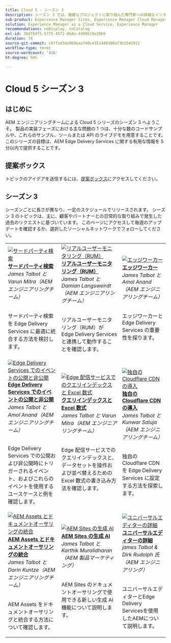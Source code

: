 ```yaml
---
title: Cloud 5 - シーズン 3
description: シーズン 3 では、複雑なプロジェクトに取り組んだ専門家への詳細なインタビューを通じて、AEM Edge Delivery Services について学習します。
sub-product: Experience Manager Sites, Experience Manager Cloud Manager, Experience Manager Assets
solution: Experience Manager as a Cloud Service, Experience Manager
recommendations: noDisplay, noCatalog
exl-id: 3bd7b9f5-5775-4572-8b4a-4d09619e20b9
duration: 74
source-git-commit: c67fad3da9b9eaa740c4351448108af3b1542912
workflow-type: tm+mt
source-wordcount: '416'
ht-degree: 94%

---
```


# Cloud 5 シーズン 3

## はじめに

AEM エンジニアリングチームによる Cloud 5 シリーズのシーズン 3 へようこそ。 製品の実装フェーズにおける主な問題の 1 つは、十分な数のコードサンプルや、これらのサンプル、ツールまたは API のライブデモを用意することです。 このシリーズの目標は、AEM Edge Delivery Services に関する有用な情報を 5 分以内で提供することです。

## 提案ボックス

トピックのアイデアを送信するには、[提案ボックス](https://forms.office.com/r/74P5Xz4UH0)にアクセスしてください。

## シーズン 3

シーズンごとに長さが異なり、一定のスケジュールでリリースされます。 シーズン 3 のトピックは、主に、顧客やパートナーとの日常的な取り組みで発生した過去のリクエストに基づいています。 このページにアクセスして毎週のアップデートを確認するか、選択したソーシャルネットワークでフォローしてください。

<table>
    <tr>
        <td>
            <a href="./season-3/cloud5-3rd-party-search.md">
                <img alt="サードパーティ検索" src="https://video.tv.adobe.com/v/3427040?format=jpeg"/>
            </a>
            <div>
                <a href="./season-3/cloud5-3rd-party-search.md">
                <strong>サードパーティ検索</strong></a>        
                <br/><em>James Talbot と Varun Mitra（AEM エンジニアリングチーム）</em>
            </div>
            <p>
                <br/>
                サードパーティ検索を Edge Delivery Services に最適に統合する方法を検討します。
            </p>
        </td>   
        <td>
            <a href="./season-3/cloud5-rum.md">
                <img alt="リアルユーザーモニタリング（RUM）" src="https://video.tv.adobe.com/v/3427495?format=jpeg"/>
            </a>
            <div>
                <a href="./season-3/cloud5-rum.md">
                <strong>リアルユーザーモニタリング（RUM）</strong></a>        
                <br/><em>James Talbot と Damian Langsweirdt（AEM エンジニアリングチーム）</em>
            </div>
            <p>
                <br/>
                リアルユーザーモニタリング（RUM）が Edge Delivery Services と連携して動作することを確認します。
            </p>
        </td>   
        <td>
            <a href="./season-3/cloud5-edge-workers.md">
                <img alt="エッジワーカー" src="https://video.tv.adobe.com/v/3427589?format=jpeg"/>
            </a>
            <div>
                <a href="./season-3/cloud5-edge-workers.md">
                <strong>エッジワーカー</strong></a>        
                <br/><em>James Talbot と Amol Anand（AEM エンジニアリングチーム）</em>
            </div>
            <p>
                <br/>
                エッジワーカーと Edge Delivery Services の重要性を探ります。
            </p>
        </td>   
    </tr>
    <tr>
        <td>
            <a href="./season-3/cloud5-publish-events.md">
                <img alt="Edge Delivery Services でのイベントの公開と非公開" src="https://video.tv.adobe.com/v/3427681?format=jpeg"/>
            </a>
            <div>
                <a href="./season-3/cloud5-publish-events.md">
                <strong>Edge Delivery Services でのイベントの公開と非公開</strong></a>        
                <br/><em>James Talbot と Amol Anand（AEM エンジニアリングチーム）</em>
            </div>
            <p>
                <br/>
                Edge Delivery Services での公開および非公開時にトリガーされるイベント、およびこれらのイベントを使用するユースケースと例を確認します。
            </p>
        </td>  
        <td>
            <a href="./season-3/cloud5-query-indexes.md">
                <img alt="Edge 配信サービスでのクエリインデックスと Excel 数式" src="https://video.tv.adobe.com/v/3427787?format=jpeg"/>
            </a>
            <div>
                <a href="./season-3/cloud5-query-indexes.md">
                <strong>クエリインデックスと Excel 数式 </strong></a>        
                <br/><em>James Talbot と Varun Mitra（AEM エンジニアリングチーム）</em>
            </div>
            <p>
                <br/>
               Edge 配信サービスでのクエリインデックスと、データセットを操作および並べ替えるための Excel 数式の書き込み方法を確認します。
            </p>
        </td>  
        <td>
            <a href="./season-3/cloud5-byo-cloudflare-cdn.md">
                <img alt="独自の Cloudflare CDN の導入" src="https://video.tv.adobe.com/v/3428100?format=jpeg"/>
            </a>
            <div>
                <a href="./season-3/cloud5-byo-cloudflare-cdn.md">
                <strong>独自の Cloudflare CDN の導入</strong></a>        
                <br/><em>James Talbot と Kunwar Saluja（AEM エンジニアリングチーム）</em>
            </div>
            <p>
                <br/>
                独自の Cloudflare CDN を Edge Delivery Services に設定する方法を探索します。
            </p>
        </td>           
    </tr>  
    <tr>
        <td>
            <a href="./season-3/cloud5-integrate-assets.md">
                <img alt="AEM Assets とドキュメントオーサリングの統合" src="https://video.tv.adobe.com/v/3428302?format=jpeg"/>
            </a>
            <div>
                <a href="./season-3/cloud5-integrate-assets.md">
                <strong>AEM Assets とドキュメントオーサリングの統合</strong></a>        
                <br/><em>James Talbot と Darin Kuntze（AEM エンジニアリングチーム）</em>
            </div>
            <p>
                <br/>
                AEM Assets をドキュメントオーサリングと統合する方法について確認します。
            </p>
        </td>        
        <td>
            <a href="./season-3/cloud5-generative-ai-for-aem-sites.md">
                <img alt="AEM Sites の生成 AI" src="https://video.tv.adobe.com/v/3428436?format=jpeg"/>
            </a>
            <div>
                <a href="./season-3/cloud5-generative-ai-for-aem-sites.md">
                <strong>AEM Sites の生成 AI</strong></a>        
                <br/><em>James Talbot と Karthik Muralidharan（AEM 製品マーケティング）</em>
            </div>
            <p>
                <br/>                
                AEM Sites のドキュメントオーサリングで使用できる新しい生成 AI 機能について説明します。
            </p>
        </td>                
        <td>
            <a href="./season-3/cloud5-exploring-universal-editor.md">
                <img alt="ユニバーサルエディターの詳細" src="https://video.tv.adobe.com/v/3429656?format=jpeg"/>
            </a>
            <div>
                <a href="./season-3/cloud5-exploring-universal-editor.md">
                <strong>ユニバーサルエディターの詳細</strong></a>        
                <br/><em>james Talbot &amp; Dirk Rudolph 氏（AEM エンジニアリング）</em>
            </div>
            <p>
                <br/>                
                 ユニバーサルエディターとEdge Delivery Servicesを使用したAEMについて説明します。
            </p>
        </td>                    
    </tr>      
</table>
